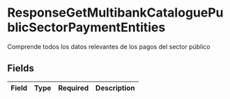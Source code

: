 # ResponseGetMultibankCataloguePublicSectorPaymentEntities

Comprende todos los datos relevantes de los pagos del sector público


## Fields

| Field       | Type        | Required    | Description |
| ----------- | ----------- | ----------- | ----------- |